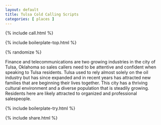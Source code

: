```yaml
---
layout: default
title: Tulsa Cold Calling Scripts
categories: [ places ]
---
```


{% include call.html %}

{% include boilerplate-top.html %}


{% randomize %}

Finance and telecommunications are two growing industries in the city of Tulsa, Oklahoma so sales callers need to be attentive and confident when speaking to Tulsa residents. Tulsa used to rely almost solely on the oil industry but has since expanded and in recent years has attracted new families that are beginning their lives together. This city has a thriving cultural environment and a diverse population that is steadily growing. Residents here are likely attracted to organized and professional salespeople.

{% include boilerplate-try.html %}

{% include share.html %}